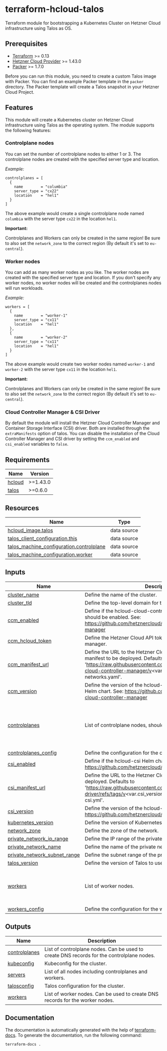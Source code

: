# terraform-hcloud-talos

Terraform module for bootstrapping a Kubernetes Cluster on Hetzner Cloud infrastructure using Talos as OS.

## Prerequisites

- [Terraform](https://www.terraform.io/downloads.html) >= 0.13
- [Hetzner Cloud Provider](https://registry.terraform.io/providers/hetznercloud/hcloud/latest/docs) >= 1.43.0
- [Packer](https://www.packer.io/downloads) >= 1.7.0

Before you can run this module, you need to create a custom Talos image with Packer. You can find an example Packer template in the `packer` directory. The Packer template will create a Talos snapshot in your Hetzner Cloud Project.

## Features

This module will create a Kubernetes cluster on Hetzner Cloud infrastructure using Talos as the operating system. The module supports the following features:

### Controlplane nodes

You can set the number of controlplane nodes to either 1 or 3. The controlplane nodes are created with the specified server type and location.

_Example:_

```hcl
controlplanes = [
  {
    name        = "columbia"
    server_type = "cx22"
    location    = "hel1"
  }
]
```

The above example would create a single controlplane node named `columbia` with the server type `cx22` in the location `hel1`.

**Important:**

Controlplanes and Workers can only be created in the same region! Be sure to also set the `network_zone` to the correct region (By default it's set to `eu-central`).

### Worker nodes

You can add as many worker nodes as you like. The worker nodes are created with the specified server type and location. If you don't specify any worker nodes, no worker nodes will be created and the controlplanes nodes will run workloads.

_Example:_

```hcl
workers = [
  {
    name        = "worker-1"
    server_type = "cx11"
    location    = "hel1"
  },
  {
    name        = "worker-2"
    server_type = "cx11"
    location    = "hel1"
  }
]
```

The above example would create two worker nodes named `worker-1` and `worker-2` with the server type `cx11` in the location `hel1`.

**Important:**

Controlplanes and Workers can only be created in the same region! Be sure to also set the `network_zone` to the correct region (By default it's set to `eu-central`).

### Cloud Controller Manager & CSI Driver

By default the module will install the Hetzner Cloud Controller Manager and Container Storage Interface (CSI) driver. Both are installed through the `extraManifests` option of talos. You can disable the installation of the Cloud Controller Manager and CSI driver by setting the `ccm_enabled` and `csi_enabled` variables to `false`.

<!-- BEGIN_TF_DOCS -->
## Requirements

| Name | Version |
|------|---------|
| <a name="requirement_hcloud"></a> [hcloud](#requirement\_hcloud) | >=1.43.0 |
| <a name="requirement_talos"></a> [talos](#requirement\_talos) | >=0.6.0 |

## Resources

| Name | Type |
|------|------|
| [hcloud_image.talos](https://registry.terraform.io/providers/hetznercloud/hcloud/latest/docs/data-sources/image) | data source |
| [talos_client_configuration.this](https://registry.terraform.io/providers/siderolabs/talos/latest/docs/data-sources/client_configuration) | data source |
| [talos_machine_configuration.controlplane](https://registry.terraform.io/providers/siderolabs/talos/latest/docs/data-sources/machine_configuration) | data source |
| [talos_machine_configuration.worker](https://registry.terraform.io/providers/siderolabs/talos/latest/docs/data-sources/machine_configuration) | data source |

## Inputs

| Name | Description | Type | Default | Required |
|------|-------------|------|---------|:--------:|
| <a name="input_cluster_name"></a> [cluster\_name](#input\_cluster\_name) | Define the name of the cluster. | `string` | n/a | yes |
| <a name="input_cluster_tld"></a> [cluster\_tld](#input\_cluster\_tld) | Define the top-level domain for the cluster. | `string` | n/a | yes |
| <a name="input_ccm_enabled"></a> [ccm\_enabled](#input\_ccm\_enabled) | Define if the hcloud-cloud-controller-manager Helm chart should be enabled. See: https://github.com/hetznercloud/hcloud-cloud-controller-manager | `bool` | `true` | no |
| <a name="input_ccm_hcloud_token"></a> [ccm\_hcloud\_token](#input\_ccm\_hcloud\_token) | Define the Hetzner Cloud API token for the cloud-controller-manager. | `string` | `""` | no |
| <a name="input_ccm_manifest_url"></a> [ccm\_manifest\_url](#input\_ccm\_manifest\_url) | Define the URL to the Hetzner Cloud Controller Manager manifest to be deployed. Defaults to 'https://raw.githubusercontent.com/hetznercloud/hcloud-cloud-controller-manager/v<var.ccm\_version>/deploy/ccm-networks.yaml'. | `string` | `""` | no |
| <a name="input_ccm_version"></a> [ccm\_version](#input\_ccm\_version) | Define the version of the hcloud-cloud-controller-manager Helm chart. See: https://github.com/hetznercloud/hcloud-cloud-controller-manager | `string` | `"1.20.0"` | no |
| <a name="input_controlplanes"></a> [controlplanes](#input\_controlplanes) | List of controlplane nodes, should be either 1 or 3 nodes. | <pre>list(object({<br/>    name        = string<br/>    server_type = string<br/>    location    = string<br/>  }))</pre> | <pre>[<br/>  {<br/>    "location": "hel1",<br/>    "name": "columbia",<br/>    "server_type": "cx22"<br/>  }<br/>]</pre> | no |
| <a name="input_controlplanes_config"></a> [controlplanes\_config](#input\_controlplanes\_config) | Define the configuration for the controlplane nodes. | `string` | `""` | no |
| <a name="input_csi_enabled"></a> [csi\_enabled](#input\_csi\_enabled) | Define if the hcloud-csi Helm chart should be enabled. See: https://github.com/hetznercloud/csi-driver | `bool` | `true` | no |
| <a name="input_csi_manifest_url"></a> [csi\_manifest\_url](#input\_csi\_manifest\_url) | Define the URL to the Hetzner Cloud CSI Driver manifest to be deployed. Defaults to 'https://raw.githubusercontent.com/hetznercloud/csi-driver/refs/tags/v<var.csi\_version>/deploy/kubernetes/hcloud-csi.yml'. | `string` | `""` | no |
| <a name="input_csi_version"></a> [csi\_version](#input\_csi\_version) | Define the version of the hcloud-csi Helm chart. See: https://github.com/hetznercloud/csi-driver | `string` | `"2.9.0"` | no |
| <a name="input_kubernetes_version"></a> [kubernetes\_version](#input\_kubernetes\_version) | Define the version of Kubernetes to use. | `string` | `"1.31.1"` | no |
| <a name="input_network_zone"></a> [network\_zone](#input\_network\_zone) | Define the zone of the network. | `string` | `"eu-central"` | no |
| <a name="input_private_network_ip_range"></a> [private\_network\_ip\_range](#input\_private\_network\_ip\_range) | Define the IP range of the private network. | `string` | `"10.0.0.0/16"` | no |
| <a name="input_private_network_name"></a> [private\_network\_name](#input\_private\_network\_name) | Define the name of the private network. | `string` | `"internal"` | no |
| <a name="input_private_network_subnet_range"></a> [private\_network\_subnet\_range](#input\_private\_network\_subnet\_range) | Define the subnet range of the private network. | `string` | `"10.0.0.0/24"` | no |
| <a name="input_talos_version"></a> [talos\_version](#input\_talos\_version) | Define the version of Talos to use. | `string` | `"1.8.0"` | no |
| <a name="input_workers"></a> [workers](#input\_workers) | List of worker nodes. | <pre>list(object({<br/>    name        = string<br/>    server_type = string<br/>    location    = string<br/>  }))</pre> | `[]` | no |
| <a name="input_workers_config"></a> [workers\_config](#input\_workers\_config) | Define the configuration for the worker nodes. | `string` | `""` | no |

## Outputs

| Name | Description |
|------|-------------|
| <a name="output_controlplanes"></a> [controlplanes](#output\_controlplanes) | List of controlplane nodes. Can be used to create DNS records for the controlplane nodes. |
| <a name="output_kubeconfig"></a> [kubeconfig](#output\_kubeconfig) | Kubeconfig for the cluster. |
| <a name="output_servers"></a> [servers](#output\_servers) | List of all nodes including controlplanes and workers. |
| <a name="output_talosconfig"></a> [talosconfig](#output\_talosconfig) | Talos configuration for the cluster. |
| <a name="output_workers"></a> [workers](#output\_workers) | List of worker nodes. Can be used to create DNS records for the worker nodes. |
<!-- END_TF_DOCS -->

## Documentation

The documentation is automatically generated with the help of [terraform-docs](https://terraform-docs.io/). To generate the documentation, run the following command:

```shell
terraform-docs .
```
